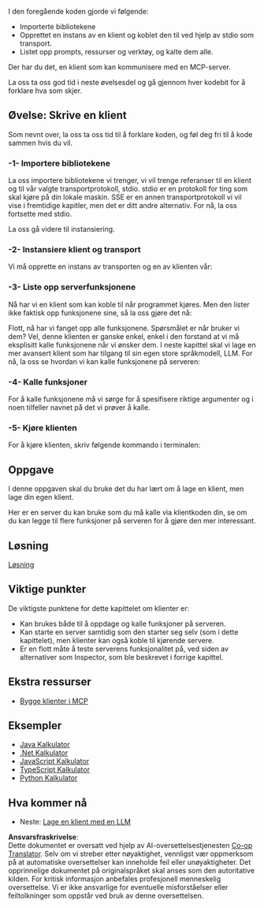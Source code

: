 <!--
CO_OP_TRANSLATOR_METADATA:
{
  "original_hash": "4cc245e2f4ea5db5e2b8c2cd1dadc4b4",
  "translation_date": "2025-07-04T17:44:29+00:00",
  "source_file": "03-GettingStarted/02-client/README.md",
  "language_code": "no"
}
-->
I den foregående koden gjorde vi følgende:

- Importerte bibliotekene
- Opprettet en instans av en klient og koblet den til ved hjelp av stdio som transport.
- Listet opp prompts, ressurser og verktøy, og kalte dem alle.

Der har du det, en klient som kan kommunisere med en MCP-server.

La oss ta oss god tid i neste øvelsesdel og gå gjennom hver kodebit for å forklare hva som skjer.

## Øvelse: Skrive en klient

Som nevnt over, la oss ta oss tid til å forklare koden, og føl deg fri til å kode sammen hvis du vil.

### -1- Importere bibliotekene

La oss importere bibliotekene vi trenger, vi vil trenge referanser til en klient og til vår valgte transportprotokoll, stdio. stdio er en protokoll for ting som skal kjøre på din lokale maskin. SSE er en annen transportprotokoll vi vil vise i fremtidige kapitler, men det er ditt andre alternativ. For nå, la oss fortsette med stdio.

La oss gå videre til instansiering.

### -2- Instansiere klient og transport

Vi må opprette en instans av transporten og en av klienten vår:

### -3- Liste opp serverfunksjonene

Nå har vi en klient som kan koble til når programmet kjøres. Men den lister ikke faktisk opp funksjonene sine, så la oss gjøre det nå:

Flott, nå har vi fanget opp alle funksjonene. Spørsmålet er når bruker vi dem? Vel, denne klienten er ganske enkel, enkel i den forstand at vi må eksplisitt kalle funksjonene når vi ønsker dem. I neste kapittel skal vi lage en mer avansert klient som har tilgang til sin egen store språkmodell, LLM. For nå, la oss se hvordan vi kan kalle funksjonene på serveren:

### -4- Kalle funksjoner

For å kalle funksjonene må vi sørge for å spesifisere riktige argumenter og i noen tilfeller navnet på det vi prøver å kalle.

### -5- Kjøre klienten

For å kjøre klienten, skriv følgende kommando i terminalen:

## Oppgave

I denne oppgaven skal du bruke det du har lært om å lage en klient, men lage din egen klient.

Her er en server du kan bruke som du må kalle via klientkoden din, se om du kan legge til flere funksjoner på serveren for å gjøre den mer interessant.

## Løsning

[Løsning](./solution/README.md)

## Viktige punkter

De viktigste punktene for dette kapittelet om klienter er:

- Kan brukes både til å oppdage og kalle funksjoner på serveren.
- Kan starte en server samtidig som den starter seg selv (som i dette kapittelet), men klienter kan også koble til kjørende servere.
- Er en flott måte å teste serverens funksjonalitet på, ved siden av alternativer som Inspector, som ble beskrevet i forrige kapittel.

## Ekstra ressurser

- [Bygge klienter i MCP](https://modelcontextprotocol.io/quickstart/client)

## Eksempler

- [Java Kalkulator](../samples/java/calculator/README.md)
- [.Net Kalkulator](../../../../03-GettingStarted/samples/csharp)
- [JavaScript Kalkulator](../samples/javascript/README.md)
- [TypeScript Kalkulator](../samples/typescript/README.md)
- [Python Kalkulator](../../../../03-GettingStarted/samples/python)

## Hva kommer nå

- Neste: [Lage en klient med en LLM](../03-llm-client/README.md)

**Ansvarsfraskrivelse**:  
Dette dokumentet er oversatt ved hjelp av AI-oversettelsestjenesten [Co-op Translator](https://github.com/Azure/co-op-translator). Selv om vi streber etter nøyaktighet, vennligst vær oppmerksom på at automatiske oversettelser kan inneholde feil eller unøyaktigheter. Det opprinnelige dokumentet på originalspråket skal anses som den autoritative kilden. For kritisk informasjon anbefales profesjonell menneskelig oversettelse. Vi er ikke ansvarlige for eventuelle misforståelser eller feiltolkninger som oppstår ved bruk av denne oversettelsen.